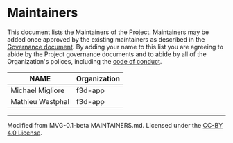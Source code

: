 # Maintainers

This document lists the Maintainers of the Project. Maintainers may be added once approved by the existing maintainers as described in the [Governance document](./GOVERNANCE.md). By adding your name to this list you are agreeing to abide by the Project governance documents and to abide by all of the Organization's polices, including the [code of conduct](../../CODE_OF_CONDUCT.md).

| **NAME** | **Organization** |
| --- | --- |
| Michael Migliore | f3d-app |
| Mathieu Westphal | f3d-app |

---
Modified from MVG-0.1-beta MAINTAINERS.md. Licensed under the [CC-BY 4.0 License](https://creativecommons.org/licenses/by-sa/4.0/).
